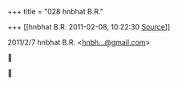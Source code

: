 +++
title = "028 hnbhat B.R."

+++
[[hnbhat B.R.	2011-02-08, 10:22:30 [Source](https://groups.google.com/g/bvparishat/c/Cg33QC1m0DM)]]



  
  

2011/2/7 hnbhat B.R. \<[hnbh...@gmail.com]()\>





